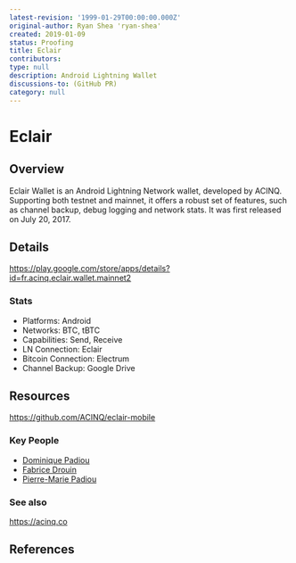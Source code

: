 ```yaml
---
latest-revision: '1999-01-29T00:00:00.000Z'
original-author: Ryan Shea 'ryan-shea'
created: 2019-01-09
status: Proofing
title: Eclair
contributors: 
type: null
description: Android Lightning Wallet
discussions-to: (GitHub PR)
category: null
---
```


# Eclair

## Overview

Eclair Wallet is an Android Lightning Network wallet, developed by ACINQ. Supporting both testnet and mainnet, it offers a robust set of features, such as channel backup, debug logging and network stats. It was first released on July 20, 2017.

## Details

https://play.google.com/store/apps/details?id=fr.acinq.eclair.wallet.mainnet2

### Stats

* Platforms: Android
* Networks: BTC, tBTC
* Capabilities: Send, Receive
* LN Connection: Eclair
* Bitcoin Connection: Electrum
* Channel Backup: Google Drive

## Resources

https://github.com/ACINQ/eclair-mobile

### Key People

* [Dominique Padiou](https://github.com/dpad85)
* [Fabrice Drouin](https://github.com/sstone)
* [Pierre-Marie Padiou](https://fr.linkedin.com/in/pmpadiou)

### See also

https://acinq.co

## References

